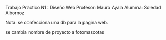 Trabajo Practico N1 : Diseño Web 
Profesor: Mauro Ayala
Alumma: Soledad Albornoz 

Nota: se confecciona una db para la pagina web.

se cambia nombre de proyecto a fotomascotas
